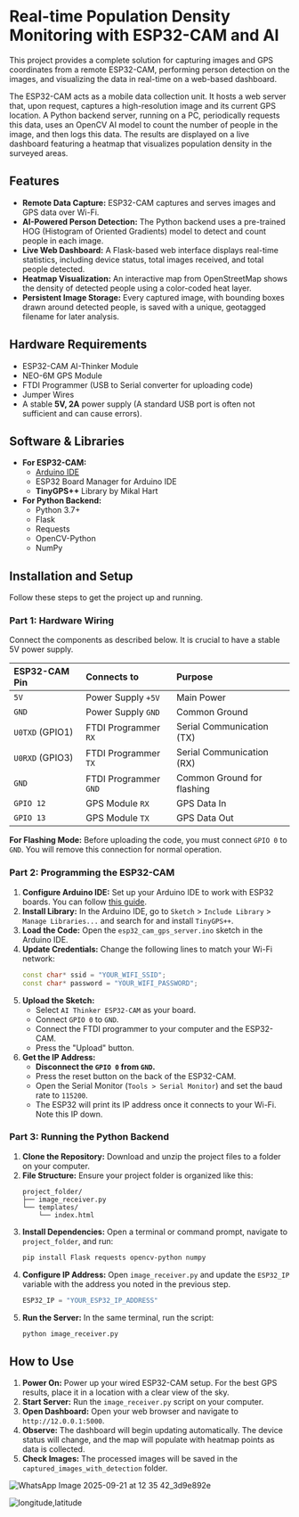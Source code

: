 # Real-time Population Density Monitoring with ESP32-CAM and AI

This project provides a complete solution for capturing images and GPS coordinates from a remote ESP32-CAM, performing person detection on the images, and visualizing the data in real-time on a web-based dashboard.

The ESP32-CAM acts as a mobile data collection unit. It hosts a web server that, upon request, captures a high-resolution image and its current GPS location. A Python backend server, running on a PC, periodically requests this data, uses an OpenCV AI model to count the number of people in the image, and then logs this data. The results are displayed on a live dashboard featuring a heatmap that visualizes population density in the surveyed areas.

## Features

* **Remote Data Capture:** ESP32-CAM captures and serves images and GPS data over Wi-Fi.
* **AI-Powered Person Detection:** The Python backend uses a pre-trained HOG (Histogram of Oriented Gradients) model to detect and count people in each image.
* **Live Web Dashboard:** A Flask-based web interface displays real-time statistics, including device status, total images received, and total people detected.
* **Heatmap Visualization:** An interactive map from OpenStreetMap shows the density of detected people using a color-coded heat layer.
* **Persistent Image Storage:** Every captured image, with bounding boxes drawn around detected people, is saved with a unique, geotagged filename for later analysis.

## Hardware Requirements

* ESP32-CAM AI-Thinker Module
* NEO-6M GPS Module
* FTDI Programmer (USB to Serial converter for uploading code)
* Jumper Wires
* A stable **5V, 2A** power supply (A standard USB port is often not sufficient and can cause errors).

## Software & Libraries

* **For ESP32-CAM:**
    * [Arduino IDE](https://www.arduino.cc/en/software)
    * ESP32 Board Manager for Arduino IDE
    * **TinyGPS++** Library by Mikal Hart
* **For Python Backend:**
    * Python 3.7+
    * Flask
    * Requests
    * OpenCV-Python
    * NumPy

## Installation and Setup

Follow these steps to get the project up and running.

### Part 1: Hardware Wiring

Connect the components as described below. It is crucial to have a stable 5V power supply.

| **ESP32-CAM Pin** | **Connects to** | **Purpose** |
| :---------------- | :------------------- | :------------------------- |
| `5V`              | Power Supply `+5V`   | Main Power                 |
| `GND`             | Power Supply `GND`   | Common Ground              |
| `U0TXD` (GPIO1)   | FTDI Programmer `RX` | Serial Communication (TX)  |
| `U0RXD` (GPIO3)   | FTDI Programmer `TX` | Serial Communication (RX)  |
| `GND`             | FTDI Programmer `GND`| Common Ground for flashing |
| `GPIO 12`         | GPS Module `RX`      | GPS Data In                |
| `GPIO 13`         | GPS Module `TX`      | GPS Data Out               |

**For Flashing Mode:** Before uploading the code, you must connect `GPIO 0` to `GND`. You will remove this connection for normal operation.

### Part 2: Programming the ESP32-CAM

1.  **Configure Arduino IDE:** Set up your Arduino IDE to work with ESP32 boards. You can follow [this guide](https://randomnerdtutorials.com/installing-the-esp32-board-in-arduino-ide-windows-instructions/).
2.  **Install Library:** In the Arduino IDE, go to `Sketch` > `Include Library` > `Manage Libraries...` and search for and install `TinyGPS++`.
3.  **Load the Code:** Open the `esp32_cam_gps_server.ino` sketch in the Arduino IDE.
4.  **Update Credentials:** Change the following lines to match your Wi-Fi network:
    ```cpp
    const char* ssid = "YOUR_WIFI_SSID";
    const char* password = "YOUR_WIFI_PASSWORD";
    ```
5.  **Upload the Sketch:**
    * Select `AI Thinker ESP32-CAM` as your board.
    * Connect `GPIO 0` to `GND`.
    * Connect the FTDI programmer to your computer and the ESP32-CAM.
    * Press the "Upload" button.
6.  **Get the IP Address:**
    * **Disconnect the `GPIO 0` from `GND`.**
    * Press the reset button on the back of the ESP32-CAM.
    * Open the Serial Monitor (`Tools > Serial Monitor`) and set the baud rate to `115200`.
    * The ESP32 will print its IP address once it connects to your Wi-Fi. Note this IP down.

### Part 3: Running the Python Backend

1.  **Clone the Repository:** Download and unzip the project files to a folder on your computer.
2.  **File Structure:** Ensure your project folder is organized like this:
    ```
    project_folder/
    ├── image_receiver.py
    └── templates/
        └── index.html
    ```
3.  **Install Dependencies:** Open a terminal or command prompt, navigate to `project_folder`, and run:
    ```bash
    pip install Flask requests opencv-python numpy
    ```
4.  **Configure IP Address:** Open `image_receiver.py` and update the `ESP32_IP` variable with the address you noted in the previous step.
    ```python
    ESP32_IP = "YOUR_ESP32_IP_ADDRESS"
    ```
5.  **Run the Server:** In the same terminal, run the script:
    ```bash
    python image_receiver.py
    ```

## How to Use

1.  **Power On:** Power up your wired ESP32-CAM setup. For the best GPS results, place it in a location with a clear view of the sky.
2.  **Start Server:** Run the `image_receiver.py` script on your computer.
3.  **Open Dashboard:** Open your web browser and navigate to `http://12.0.0.1:5000`.
4.  **Observe:** The dashboard will begin updating automatically. The device status will change, and the map will populate with heatmap points as data is collected.
5.  **Check Images:** The processed images will be saved in the `captured_images_with_detection` folder.

![WhatsApp Image 2025-09-21 at 12 35 42_3d9e892e](https://github.com/user-attachments/assets/793e4e98-0a6d-4de6-ac48-785b623607f4)

![longitude,latitude](https://github.com/user-attachments/assets/2d2e31db-ef8f-4369-9469-3a323ee03b74)
